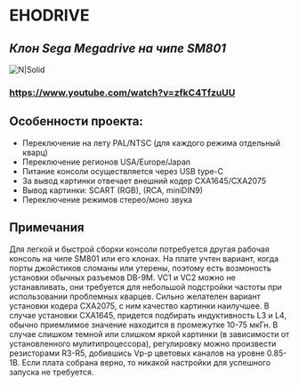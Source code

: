 # EHODRIVE
## _Клон Sega Megadrive на чипе SM801_

![N|Solid](https://i.ytimg.com/vi/zfkC4TfzuUU/maxresdefault.jpg)

### https://www.youtube.com/watch?v=zfkC4TfzuUU


## Особенности проекта:
- Переключение на лету PAL/NTSC (для каждого режима отдельный кварц)
- Переключение регионов USA/Europe/Japan
- Питание консоли осуществляется через USB type-C
- За вывод картинки отвечает внешний кодер CXA1645/CXA2075
- Вывод картинки: SCART (RGB), (RCA, miniDIN9)
- Переключение режимов стерео/моно звука

## Примечания
Для легкой и быстрой сборки консоли потребуется другая рабочая консоль на чипе SM801 или его клонах. На плате учтен вариант, когда порты джойстиков сломаны или утерены, поэтому есть возмоность установки обычных разъемов DB-9M. VC1 и VC2 можно не устанавливать, они требуется для небольшой подстройки частоты при использовании проблемных кварцев. Сильно желателен вариант установки кодера CXA2075, с ним качество картинки наилучшее. В случае установки CXA1645, придется подбирать индуктивность L3 и L4, обычно приемлимое значение находится в промежутке 10-75 мкГн. В случае слишком темной или слишком яркой картинки (в зависимости от установленного мулитипроцессора), регулировку можно произвести резисторами R3-R5, добившись Vp-p цветовых каналов на уровне 0.85-1В. Если плата собрана верно, то никакой настройки для успешного запуска не требуется.